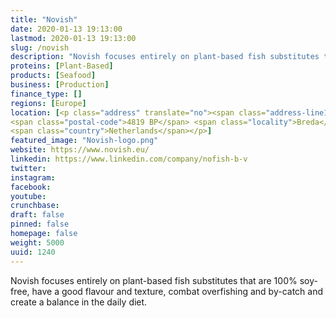 ```yaml
---
title: "Novish"
date: 2020-01-13 19:13:00
lastmod: 2020-01-13 19:13:00
slug: /novish
description: "Novish focuses entirely on plant-based fish substitutes that are 100% soy-free, have a good flavour and texture, combat overfishing and by-catch and create a balance in the daily diet."
proteins: [Plant-Based]
products: [Seafood]
business: [Production]
finance_type: []
regions: [Europe]
location: [<p class="address" translate="no"><span class="address-line1">Graaf Engelbertlaan</span><br>
<span class="postal-code">4819 BP</span> <span class="locality">Breda</span><br>
<span class="country">Netherlands</span></p>]
featured_image: "Novish-logo.png"
website: https://www.novish.eu/
linkedin: https://www.linkedin.com/company/nofish-b-v
twitter: 
instagram: 
facebook: 
youtube: 
crunchbase: 
draft: false
pinned: false
homepage: false
weight: 5000
uuid: 1240
---
```

Novish focuses entirely on plant-based fish substitutes that are 100% soy-free, have a good flavour and texture, combat overfishing and by-catch and create a balance in the daily diet.
